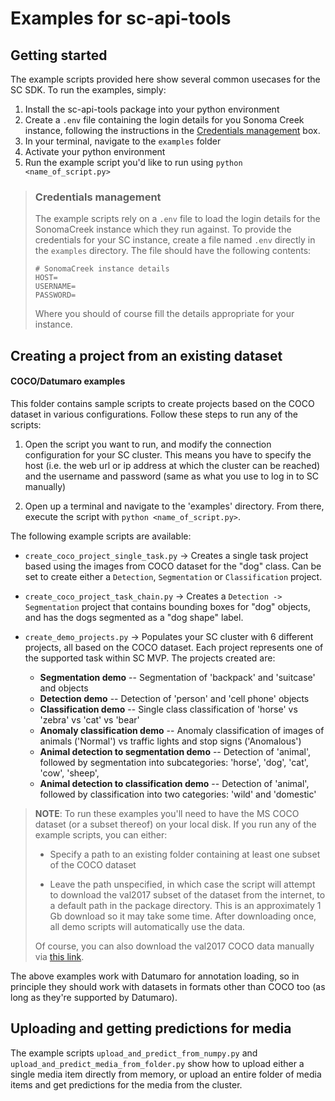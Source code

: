 # Examples for sc-api-tools

## Getting started
The example scripts provided here show several common usecases for the SC SDK. To run
the examples, simply:
1. Install the sc-api-tools package into your python environment
2. Create a `.env` file containing the login details for you Sonoma Creek instance,
   following the instructions in the [Credentials management](#credentials-management)
   box.
3. In your terminal, navigate to the `examples` folder
4. Activate your python environment
5. Run the example script you'd like to run using `python <name_of_script.py>`

> ### Credentials management
>
> The example scripts rely on a `.env` file to load the login details for the SonomaCreek
> instance which they run against. To provide the credentials for your SC instance,
> create a file named `.env` directly in the `examples` directory. The file should have
> the following contents:
> ```shell
> # SonomaCreek instance details
> HOST=
> USERNAME=
> PASSWORD=
> ```
> Where you should of course fill the details appropriate for your instance.

## Creating a project from an existing dataset
#### COCO/Datumaro examples
This folder contains sample scripts to create projects based on the
COCO dataset in various configurations. Follow these steps to run any of the scripts:


1. Open the script you want to run, and modify the connection configuration for your
   SC cluster. This means you have to specify the host (i.e. the web url or ip address
   at which the cluster can be reached) and the username and password (same as what
   you use to log in to SC manually)

2. Open up a terminal and navigate to the 'examples' directory. From there, execute
   the script with `python <name_of_script.py>`.

The following example scripts are available:

- `create_coco_project_single_task.py` -> Creates a single task project based using
  the images from COCO dataset for the "dog" class. Can be set to create either a
  `Detection`, `Segmentation` or `Classification` project.


- `create_coco_project_task_chain.py` -> Creates a `Detection -> Segmentation` project that
  contains bounding boxes for "dog" objects, and has the dogs segmented as a "dog shape"
  label.


- `create_demo_projects.py` -> Populates your SC cluster with 6 different projects,
  all based on the COCO dataset. Each project represents one of the supported task
  within SC MVP. The projects created are:

  - **Segmentation demo** -- Segmentation of 'backpack' and 'suitcase' and objects
  - **Detection demo** -- Detection of 'person' and 'cell phone' objects
  - **Classification demo** -- Single class classification of 'horse' vs 'zebra'
    vs 'cat' vs 'bear'
  - **Anomaly classification demo** -- Anomaly classification of images of animals
    ('Normal') vs traffic lights and stop signs ('Anomalous')
  - **Animal detection to segmentation demo** -- Detection of 'animal', followed by
    segmentation into subcategories: 'horse', 'dog', 'cat', 'cow', 'sheep',
  - **Animal detection to classification demo** -- Detection of 'animal', followed by
    classification into two categories: 'wild' and 'domestic'

> **NOTE**: To run these examples you'll need to have the MS COCO dataset (or a subset thereof) on
> your local disk. If you run any of the example scripts, you can either:
>
>    - Specify a path to an existing folder containing at least one subset of the
>      COCO dataset
>
>    - Leave the path unspecified, in which case the script will attempt to download
>      the val2017 subset of the dataset from the internet, to a default path in the
>      package directory. This is an approximately 1 Gb download so it may take some
>      time. After downloading once, all demo scripts will automatically use the data.
>
>
> Of course, you can also download the val2017 COCO data manually via
> [this link](http://images.cocodataset.org/zips/val2017.zip).

The above examples work with Datumaro for annotation loading, so in principle they
should work with datasets in formats other than COCO too (as long as they're supported
by Datumaro).

## Uploading and getting predictions for media
The example scripts `upload_and_predict_from_numpy.py` and
`upload_and_predict_media_from_folder.py` show how to upload either a single media
item directly from memory, or upload an entire folder of media items and
get predictions for the media from the cluster.
